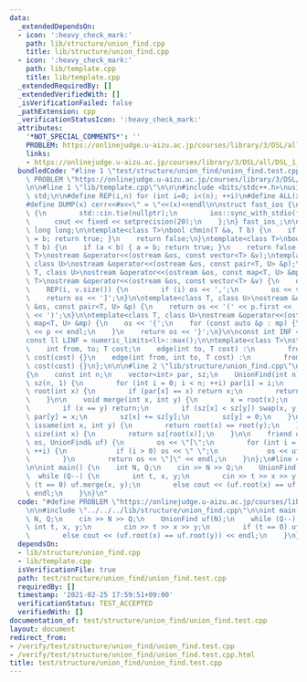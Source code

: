 ```yaml
---
data:
  _extendedDependsOn:
  - icon: ':heavy_check_mark:'
    path: lib/structure/union_find.cpp
    title: lib/structure/union_find.cpp
  - icon: ':heavy_check_mark:'
    path: lib/template.cpp
    title: lib/template.cpp
  _extendedRequiredBy: []
  _extendedVerifiedWith: []
  _isVerificationFailed: false
  _pathExtension: cpp
  _verificationStatusIcon: ':heavy_check_mark:'
  attributes:
    '*NOT_SPECIAL_COMMENTS*': ''
    PROBLEM: https://onlinejudge.u-aizu.ac.jp/courses/library/3/DSL/all/DSL_1_A
    links:
    - https://onlinejudge.u-aizu.ac.jp/courses/library/3/DSL/all/DSL_1_A
  bundledCode: "#line 1 \"test/structure/union_find/union_find.test.cpp\"\n#define\
    \ PROBLEM \"https://onlinejudge.u-aizu.ac.jp/courses/library/3/DSL/all/DSL_1_A\"\
    \n\n#line 1 \"lib/template.cpp\"\n\n\n#include <bits/stdc++.h>\nusing namespace\
    \ std;\n\n#define REP(i,n) for (int i=0; i<(n); ++i)\n#define ALL(x) begin(x),end(x)\n\
    #define DUMP(x) cerr<<#x<<\" = \"<<(x)<<endl\n\nstruct fast_ios {\n    fast_ios()\
    \ {\n        std::cin.tie(nullptr);\n        ios::sync_with_stdio(false);\n  \
    \      cout << fixed << setprecision(20);\n    };\n} fast_ios_;\n\nusing ll =\
    \ long long;\n\ntemplate<class T>\nbool chmin(T &a, T b) {\n    if (a > b) { a\
    \ = b; return true; }\n    return false;\n}\ntemplate<class T>\nbool chmax(T &a,\
    \ T b) {\n    if (a < b) { a = b; return true; }\n    return false;\n}\n\ntemplate<class\
    \ T>\nostream &operator<<(ostream &os, const vector<T> &v);\ntemplate<class T,\
    \ class U>\nostream &operator<<(ostream &os, const pair<T, U> &p);\ntemplate<class\
    \ T, class U>\nostream &operator<<(ostream &os, const map<T, U> &mp);\n\ntemplate<class\
    \ T>\nostream &operator<<(ostream &os, const vector<T> &v) {\n    os << '[';\n\
    \    REP(i, v.size()) {\n        if (i) os << ',';\n        os << v[i];\n    }\n\
    \    return os << ']';\n}\n\ntemplate<class T, class U>\nostream &operator<<(ostream\
    \ &os, const pair<T, U> &p) {\n    return os << '(' << p.first << ' ' << p.second\
    \ << ')';\n}\n\ntemplate<class T, class U>\nostream &operator<<(ostream &os, const\
    \ map<T, U> &mp) {\n    os << '{';\n    for (const auto &p : mp) {\n        os\
    \ << p << endl;\n    }\n    return os << '}';\n}\n\nconst int INF = numeric_limits<int>::max();\n\
    const ll LINF = numeric_limits<ll>::max();\n\ntemplate<class T>\nstruct edge {\n\
    \    int from, to; T cost;\n    edge(int to, T cost) :\n        from(-1), to(to),\
    \ cost(cost) {}\n    edge(int from, int to, T cost) :\n        from(from), to(to),\
    \ cost(cost) {}\n};\n\n\n#line 2 \"lib/structure/union_find.cpp\"\n\nstruct UnionFind\n\
    {\n    const int n;\n    vector<int> par, sz;\n    UnionFind(int n) : n(n), par(n),\
    \ sz(n, 1) {\n        for (int i = 0; i < n; ++i) par[i] = i;\n    }\n\n    int\
    \ root(int x) {\n        if (par[x] == x) return x;\n        return par[x] = root(par[x]);\n\
    \    }\n\n    void merge(int x, int y) {\n        x = root(x);\n        y = root(y);\n\
    \        if (x == y) return;\n        if (sz[x] < sz[y]) swap(x, y);\n       \
    \ par[y] = x;\n        sz[x] += sz[y];\n        sz[y] = 0;\n    }\n\n    bool\
    \ issame(int x, int y) {\n        return root(x) == root(y);\n    }\n\n    int\
    \ size(int x) {\n        return sz[root(x)];\n    }\n\n    friend ostream& operator<<(ostream&\
    \ os, UnionFind& uf) {\n        os << \"[\";\n        for (int i = 0; i < uf.n;\
    \ ++i) {\n            if (i > 0) os << \" \";\n            os << uf.root(i);\n\
    \        }\n        return os << \"]\" << endl;\n    }\n};\n#line 4 \"test/structure/union_find/union_find.test.cpp\"\
    \n\nint main() {\n    int N, Q;\n    cin >> N >> Q;\n    UnionFind uf(N);\n  \
    \  while (Q--) {\n        int t, x, y;\n        cin >> t >> x >> y;\n        if\
    \ (t == 0) uf.merge(x, y);\n        else cout << (uf.root(x) == uf.root(y)) <<\
    \ endl;\n    }\n}\n"
  code: "#define PROBLEM \"https://onlinejudge.u-aizu.ac.jp/courses/library/3/DSL/all/DSL_1_A\"\
    \n\n#include \"../../../lib/structure/union_find.cpp\"\n\nint main() {\n    int\
    \ N, Q;\n    cin >> N >> Q;\n    UnionFind uf(N);\n    while (Q--) {\n       \
    \ int t, x, y;\n        cin >> t >> x >> y;\n        if (t == 0) uf.merge(x, y);\n\
    \        else cout << (uf.root(x) == uf.root(y)) << endl;\n    }\n}\n"
  dependsOn:
  - lib/structure/union_find.cpp
  - lib/template.cpp
  isVerificationFile: true
  path: test/structure/union_find/union_find.test.cpp
  requiredBy: []
  timestamp: '2021-02-25 17:59:51+09:00'
  verificationStatus: TEST_ACCEPTED
  verifiedWith: []
documentation_of: test/structure/union_find/union_find.test.cpp
layout: document
redirect_from:
- /verify/test/structure/union_find/union_find.test.cpp
- /verify/test/structure/union_find/union_find.test.cpp.html
title: test/structure/union_find/union_find.test.cpp
---
```

